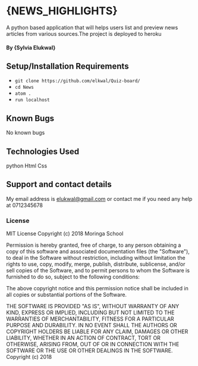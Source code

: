 # {NEWS_HIGHLIGHTS}
A python based application that will helps users list and preview news articles from various sources.The project is deployed to heroku
#### By **{Sylvia Elukwal}**

## Setup/Installation Requirements
*  `git clone https://github.com/elkwal/Quiz-board/`
*   `cd News`
*  `atom .`
* `run localhost`

## Known Bugs
No known bugs
## Technologies Used
python
Html
Css
## Support and contact details
My email address is elukwal@gmail.com or contact me if you need any help at 0712345678
### License
MIT License
Copyright (c) 2018 Moringa School

Permission is hereby granted, free of charge, to any person obtaining a copy of this software and associated documentation files (the "Software"), to deal in the Software without restriction, including without limitation the rights to use, copy, modify, merge, publish, distribute, sublicense, and/or sell copies of the Software, and to permit persons to whom the Software is furnished to do so, subject to the following conditions:

The above copyright notice and this permission notice shall be included in all copies or substantial portions of the Software.

THE SOFTWARE IS PROVIDED "AS IS", WITHOUT WARRANTY OF ANY KIND, EXPRESS OR IMPLIED, INCLUDING BUT NOT LIMITED TO THE WARRANTIES OF MERCHANTABILITY, FITNESS FOR A PARTICULAR PURPOSE AND DURABILITY. IN NO EVENT SHALL THE AUTHORS OR COPYRIGHT HOLDERS BE LIABLE FOR ANY CLAIM, DAMAGES OR OTHER LIABILITY, WHETHER IN AN ACTION OF CONTRACT, TORT OR OTHERWISE, ARISING FROM, OUT OF OR IN CONNECTION WITH THE SOFTWARE OR THE USE OR OTHER DEALINGS IN THE SOFTWARE. Copyright (c) 2018
